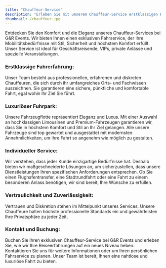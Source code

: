 ```yaml
---
title: "Chauffeur-Service"
description: "Erleben Sie mit unserem Chauffeur-Service erstklassigen Komfort, Luxus und Diskretion für Ihre elegante und sichere Fahrt zu jedem Anlass."
thumbnail: /chauffeur.jpg
---
```


Entdecken Sie den Komfort und die Eleganz unseres Chauffeur-Services bei G&R Events. Wir bieten Ihnen einen exklusiven Fahrservice, der Ihre Mobilitätsbedürfnisse mit Stil, Sicherheit und höchstem Komfort erfüllt. Unser Service ist ideal für Geschäftsreisende, VIPs, private Anlässe und spezielle Veranstaltungen.

### Erstklassige Fahrerfahrung:
Unser Team besteht aus professionellen, erfahrenen und diskreten Chauffeuren, die sich durch ihr umfangreiches Orts- und Fachwissen auszeichnen. Sie garantieren eine sichere, pünktliche und komfortable Fahrt, egal wohin Ihr Ziel Sie führt.

### Luxuriöser Fuhrpark:
Unsere Fahrzeugflotte repräsentiert Eleganz und Luxus. Mit einer Auswahl an hochklassigen Limousinen und Premium-Fahrzeugen garantieren wir, dass Sie in höchstem Komfort und Stil an Ihr Ziel gelangen. Alle unsere Fahrzeuge sind top gewartet und ausgestattet mit modernsten Annehmlichkeiten, um Ihre Fahrt so angenehm wie möglich zu gestalten.

### Individueller Service:
Wir verstehen, dass jeder Kunde einzigartige Bedürfnisse hat. Deshalb bieten wir maßgeschneiderte Lösungen an, um sicherzustellen, dass unsere Dienstleistungen Ihren spezifischen Anforderungen entsprechen. Ob Sie einen Flughafentransfer, eine Stadtrundfahrt oder eine Fahrt zu einem besonderen Anlass benötigen, wir sind bereit, Ihre Wünsche zu erfüllen.

### Vertraulichkeit und Zuverlässigkeit:
Vertrauen und Diskretion stehen im Mittelpunkt unseres Services. Unsere Chauffeure halten höchste professionelle Standards ein und gewährleisten Ihre Privatsphäre zu jeder Zeit.

### Kontakt und Buchung:
Buchen Sie Ihren exklusiven Chauffeur-Service bei G&R Events und erleben Sie, wie wir Ihre Reiseerfahrungen auf ein neues Niveau heben. Kontaktieren Sie uns für weitere Informationen oder um Ihren persönlichen Fahrservice zu planen. Unser Team ist bereit, Ihnen eine nahtlose und luxuriöse Fahrt zu bieten.
